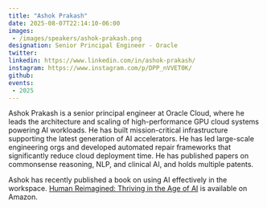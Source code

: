 ```yaml
---
title: "Ashok Prakash"
date: 2025-08-07T22:14:10-06:00
images: 
 - /images/speakers/ashok-prakash.png
designation: Senior Principal Engineer - Oracle
twitter: 
linkedin: https://www.linkedin.com/in/ashok-prakash/
instagram: https://www.instagram.com/p/DPP_nVVET0K/ 
github: 
events:
 - 2025
---
```


Ashok Prakash is a senior principal engineer at Oracle Cloud, where he leads the architecture and scaling of high-performance GPU cloud systems powering AI workloads. He has built mission-critical infrastructure supporting the latest generation of AI accelerators. He has led large-scale engineering orgs and developed automated repair frameworks that significantly reduce cloud deployment time.
He has published papers on commonsense reasoning, NLP, and clinical AI, and holds multiple patents.

Ashok has recently published a book on using AI effectively in the workspace. [Human Reimagined: Thriving in the Age of AI](https://www.amazon.com/dp/B0FT861VH7?_encoding=UTF8&psc=1&ref_=cm_sw_r_ffobk_cp_ud_dp_R7AEV7T49VT536GT88CV&bestFormat=true) is available on Amazon.